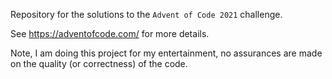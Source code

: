 Repository for the solutions to the `Advent of Code 2021` challenge.

See https://adventofcode.com/ for more details.

Note, I am doing this project for my entertainment, no assurances are made on the quality (or correctness) of the code.
